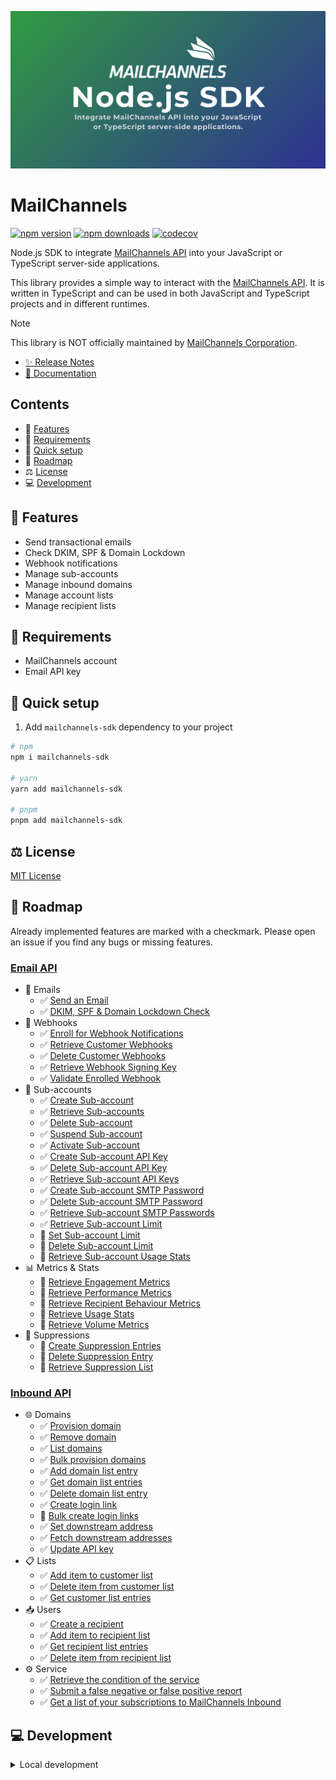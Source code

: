 ![MailChannels](/docs/public/images/presentation.png)

# MailChannels

[![npm version][npm-version-src]][npm-version-href]
[![npm downloads][npm-downloads-src]][npm-downloads-href]
[![codecov][codecov-coverage-src]][codecov-coverage-href]

Node.js SDK to integrate [MailChannels API](https://docs.mailchannels.net/) into your JavaScript or TypeScript server-side applications.

<!-- #region overview -->
This library provides a simple way to interact with the [MailChannels API](https://docs.mailchannels.net/). It is written in TypeScript and can be used in both JavaScript and TypeScript projects and in different runtimes.
<!-- #endregion overview -->

<!-- #region note -->
> [!NOTE]
> This library is NOT officially maintained by [MailChannels Corporation](https://mailchannels.com/).
<!-- #endregion note -->

- [✨ Release Notes](CHANGELOG.md)
- [📖 Documentation](https://mailchannels.yizack.com)

## Contents

- 🚀 [Features](#features)
- 📏 [Requirements](#requirements)
- 🏃 [Quick setup](#quick-setup)
- 🚧 [Roadmap](#roadmap)
- ⚖️ [License](#license)
- 💻 [Development](#development)

## <a name="features">🚀 Features</a>

- Send transactional emails
- Check DKIM, SPF & Domain Lockdown
- Webhook notifications
- Manage sub-accounts
- Manage inbound domains
- Manage account lists
- Manage recipient lists

## <a name="requirements">📏 Requirements</a>

- MailChannels account
- Email API key

## <a name="quick-setup">🏃 Quick setup</a>

1. Add `mailchannels-sdk` dependency to your project

```sh
# npm
npm i mailchannels-sdk

# yarn
yarn add mailchannels-sdk

# pnpm
pnpm add mailchannels-sdk
```

## <a name="license">⚖️ License</a>

[MIT License](LICENSE)

<!-- #region roadmap -->
## <a name="roadmap">🚧 Roadmap</a>

Already implemented features are marked with a checkmark. Please open an issue if you find any bugs or missing features.

### [Email API](https://docs.mailchannels.net/email-api/api-reference/email-api)

- 📧 Emails
  - ✅ [Send an Email](https://docs.mailchannels.net/email-api/api-reference/send-an-email)
  - ✅ [DKIM, SPF & Domain Lockdown Check](https://docs.mailchannels.net/email-api/api-reference/dkim-spf-domain-lockdown-check)
- 📢 Webhooks
  - ✅ [Enroll for Webhook Notifications](https://docs.mailchannels.net/email-api/api-reference/enroll-for-webhook-notifications)
  - ✅ [Retrieve Customer Webhooks](https://docs.mailchannels.net/email-api/api-reference/retrieve-customer-webhooks)
  - ✅ [Delete Customer Webhooks](https://docs.mailchannels.net/email-api/api-reference/delete-customer-webhooks)
  - ✅ [Retrieve Webhook Signing Key](https://docs.mailchannels.net/email-api/api-reference/retrieve-webhook-signing-key)
  - ✅ [Validate Enrolled Webhook](https://docs.mailchannels.net/email-api/api-reference/validate-enrolled-webhook)
- 🪪 Sub-accounts
  - ✅ [Create Sub-account](https://docs.mailchannels.net/email-api/api-reference/create-sub-account)
  - ✅ [Retrieve Sub-accounts](https://docs.mailchannels.net/email-api/api-reference/retrieve-sub-accounts)
  - ✅ [Delete Sub-account](https://docs.mailchannels.net/email-api/api-reference/delete-sub-account)
  - ✅ [Suspend Sub-account](https://docs.mailchannels.net/email-api/api-reference/suspend-sub-account)
  - ✅ [Activate Sub-account](https://docs.mailchannels.net/email-api/api-reference/activate-sub-account)
  - ✅ [Create Sub-account API Key](https://docs.mailchannels.net/email-api/api-reference/create-sub-account-api-key)
  - ✅ [Delete Sub-account API Key](https://docs.mailchannels.net/email-api/api-reference/delete-sub-account-api-key)
  - ✅ [Retrieve Sub-account API Keys](https://docs.mailchannels.net/email-api/api-reference/retrieve-sub-account-api-keys)
  - ✅ [Create Sub-account SMTP Password](https://docs.mailchannels.net/email-api/api-reference/create-sub-account-smtp-password)
  - ✅ [Delete Sub-account SMTP Password](https://docs.mailchannels.net/email-api/api-reference/delete-sub-account-smtp-password)
  - ✅ [Retrieve Sub-account SMTP Passwords](https://docs.mailchannels.net/email-api/api-reference/retrieve-sub-account-smtp-passwords)
  - ✅ [Retrieve Sub-account Limit](https://docs.mailchannels.net/email-api/api-reference/retrieve-sub-account-limit)
  - 🚧 [Set Sub-account Limit](https://docs.mailchannels.net/email-api/api-reference/set-sub-account-limit)
  - 🚧 [Delete Sub-account Limit](https://docs.mailchannels.net/email-api/api-reference/delete-sub-account-limit)
  - 🚧 [Retrieve Sub-account Usage Stats](https://docs.mailchannels.net/email-api/api-reference/retrieve-sub-account-usage-stats)
- 📊 Metrics & Stats
  - 🚧 [Retrieve Engagement Metrics](https://docs.mailchannels.net/email-api/api-reference/retrieve-engagement-metrics)
  - 🚧 [Retrieve Performance Metrics](https://docs.mailchannels.net/email-api/api-reference/retrieve-performance-metrics)
  - 🚧 [Retrieve Recipient Behaviour Metrics](https://docs.mailchannels.net/email-api/api-reference/retrieve-recipient-behaviour-metrics)
  - 🚧 [Retrieve Usage Stats](https://docs.mailchannels.net/email-api/api-reference/retrieve-usage-stats)
  - 🚧 [Retrieve Volume Metrics](https://docs.mailchannels.net/email-api/api-reference/retrieve-volume-metrics)
- 📵 Suppressions
  - 🚧 [Create Suppression Entries](https://docs.mailchannels.net/email-api/api-reference/create-suppression-entries)
  - 🚧 [Delete Suppression Entry](https://docs.mailchannels.net/email-api/api-reference/delete-suppression-entry)
  - 🚧 [Retrieve Suppression List](https://docs.mailchannels.net/email-api/api-reference/retrieve-suppression-list)

### [Inbound API](https://docs.mailchannels.net/inbound-api/API-reference/inbound-api)

- 🌐 Domains
  - ✅ [Provision domain](https://docs.mailchannels.net/inbound-api/API-reference/provision-domain)
  - ✅ [Remove domain](https://docs.mailchannels.net/inbound-api/API-reference/remove-domain)
  - ✅ [List domains](https://docs.mailchannels.net/inbound-api/API-reference/list-domains)
  - ✅ [Bulk provision domains](https://docs.mailchannels.net/inbound-api/API-reference/bulk-provision-domains)
  - ✅ [Add domain list entry](https://docs.mailchannels.net/inbound-api/API-reference/add-domain-list-entry)
  - ✅ [Get domain list entries](https://docs.mailchannels.net/inbound-api/API-reference/get-domain-list-entries)
  - ✅ [Delete domain list entry](https://docs.mailchannels.net/inbound-api/API-reference/delete-domain-list-entry)
  - ✅ [Create login link](https://docs.mailchannels.net/inbound-api/API-reference/create-login-link)
  - 🚧 [Bulk create login links](https://docs.mailchannels.net/inbound-api/API-reference/bulk-create-login-links)
  - ✅ [Set downstream address](https://docs.mailchannels.net/inbound-api/API-reference/set-downstream-address)
  - ✅ [Fetch downstream addresses](https://docs.mailchannels.net/inbound-api/API-reference/fetch-downstream-addresses)
  - ✅ [Update API key](https://docs.mailchannels.net/inbound-api/API-reference/update-api-key)
- 📋 Lists
  - ✅ [Add item to customer list](https://docs.mailchannels.net/inbound-api/API-reference/add-item-to-customer-list)
  - ✅ [Delete item from customer list](https://docs.mailchannels.net/inbound-api/API-reference/delete-item-from-customer-list)
  - ✅ [Get customer list entries](https://docs.mailchannels.net/inbound-api/API-reference/get-customer-list-entries)
- 📥 Users
  - ✅ [Create a recipient](https://docs.mailchannels.net/inbound-api/API-reference/create-a-recipient)
  - ✅ [Add item to recipient list](https://docs.mailchannels.net/inbound-api/API-reference/add-item-to-recipient-list)
  - ✅ [Get recipient list entries](https://docs.mailchannels.net/inbound-api/API-reference/get-recipient-list-entries)
  - ✅ [Delete item from recipient list](https://docs.mailchannels.net/inbound-api/API-reference/delete-item-from-recipient-list)
- ⚙️ Service
  - ✅ [Retrieve the condition of the service](https://docs.mailchannels.net/inbound-api/API-reference/retrieve-the-condition-of-the-service)
  - ✅ [Submit a false negative or false positive report](https://docs.mailchannels.net/inbound-api/API-reference/submit-a-false-negative-or-false-positive-report)
  - ✅ [Get a list of your subscriptions to MailChannels Inbound](https://docs.mailchannels.net/inbound-api/API-reference/get-a-list-of-your-subscriptions-to-mail-channels-inbound)
<!-- #endregion roadmap -->

## <a name="development">💻 Development</a>

<details>
  <summary>Local development</summary>
  
```sh
# Install dependencies
pnpm install

# Build the package
npm run build

# Run ESLint
npm run lint

# Run Vitest
npm run test
npm run test:watch

# Run typecheck
npm run test:types

# Release new version
npm run release
```

</details>

<!-- Badges -->
[npm-version-src]: https://img.shields.io/npm/v/mailchannels-sdk.svg?style=flat&colorA=070a30&colorB=35a047
[npm-version-href]: https://npmjs.com/package/mailchannels-sdk

[npm-downloads-src]: https://img.shields.io/npm/dm/mailchannels-sdk.svg?style=flat&colorA=070a30&colorB=35a047
[npm-downloads-href]: https://npmjs.com/package/mailchannels-sdk

[codecov-coverage-src]: https://img.shields.io/codecov/c/github/yizack/mailchannels?style=flat&colorA=070a30&token=HTSBRHSJ5M
[codecov-coverage-href]: https://codecov.io/gh/Yizack/mailchannels
